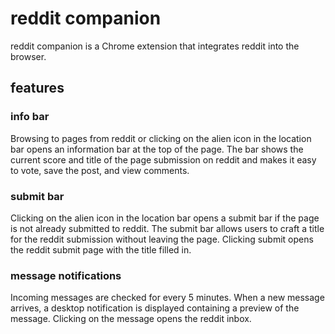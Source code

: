# reddit companion

reddit companion is a Chrome extension that integrates reddit into the browser. 

## features

### info bar

Browsing to pages from reddit or clicking on the alien icon in the location bar opens an information bar at the top of the page. The bar shows the current score and title of the page submission on reddit and makes it easy to vote, save the post, and view comments.

### submit bar

Clicking on the alien icon in the location bar opens a submit bar if the page is not already submitted to reddit. The submit bar allows users to craft a title for the reddit submission without leaving the page. Clicking submit opens the reddit submit page with the title filled in.

### message notifications

Incoming messages are checked for every 5 minutes. When a new message arrives, a desktop notification is displayed containing a preview of the message. Clicking on the message opens the reddit inbox.
